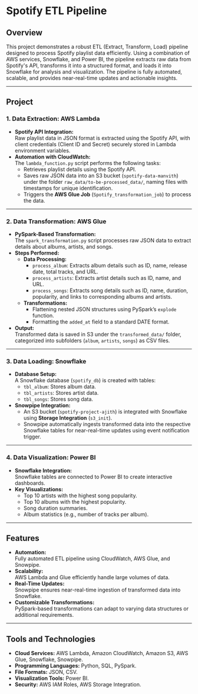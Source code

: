# Spotify ETL Pipeline

## Overview
This project demonstrates a robust ETL (Extract, Transform, Load) pipeline designed to process Spotify playlist data efficiently. Using a combination of AWS services, Snowflake, and Power BI, the pipeline extracts raw data from Spotify's API, transforms it into a structured format, and loads it into Snowflake for analysis and visualization. The pipeline is fully automated, scalable, and provides near-real-time updates and actionable insights.

---

## Project

### 1. **Data Extraction: AWS Lambda**
- **Spotify API Integration:**  
  Raw playlist data in JSON format is extracted using the Spotify API, with client credentials (Client ID and Secret) securely stored in Lambda environment variables.
- **Automation with CloudWatch:**  
  The `lambda_function.py` script performs the following tasks:
  - Retrieves playlist details using the Spotify API.
  - Saves raw JSON data into an S3 bucket (`spotify-data-manvith`) under the folder `raw_data/to-be-processed_data/`, naming files with timestamps for unique identification.
  - Triggers the **AWS Glue Job** (`Spotify_transformation_job`) to process the data.

---

### 2. **Data Transformation: AWS Glue**
- **PySpark-Based Transformation:**  
  The `spark_transformation.py` script processes raw JSON data to extract details about albums, artists, and songs.
- **Steps Performed:**
  - **Data Processing:**
    - `process_album`: Extracts album details such as ID, name, release date, total tracks, and URL.
    - `process_artists`: Extracts artist details such as ID, name, and URL.
    - `process_songs`: Extracts song details such as ID, name, duration, popularity, and links to corresponding albums and artists.
  - **Transformations:**
    - Flattening nested JSON structures using PySpark’s `explode` function.
    - Formatting the `added_at` field to a standard DATE format.
- **Output:**  
  Transformed data is saved in S3 under the `transformed_data/` folder, categorized into subfolders (`album`, `artists`, `songs`) as CSV files.

---

### 3. **Data Loading: Snowflake**
- **Database Setup:**  
  A Snowflake database (`spotify_db`) is created with tables:
  - `tbl_album`: Stores album data.
  - `tbl_artists`: Stores artist data.
  - `tbl_songs`: Stores song data.
- **Snowpipe Integration:**
  - An S3 bucket (`spotify-project-ajith`) is integrated with Snowflake using **Storage Integration** (`s3_init`).
  - Snowpipe automatically ingests transformed data into the respective Snowflake tables for near-real-time updates using event notification trigger.

---

### 4. **Data Visualization: Power BI**
- **Snowflake Integration:**  
  Snowflake tables are connected to Power BI to create interactive dashboards.
- **Key Visualizations:**
  - Top 10 artists with the highest song popularity.
  - Top 10 albums with the highest popularity.
  - Song duration summaries.
  - Album statistics (e.g., number of tracks per album).

---

## Features
- **Automation:**  
  Fully automated ETL pipeline using CloudWatch, AWS Glue, and Snowpipe.
- **Scalability:**  
  AWS Lambda and Glue efficiently handle large volumes of data.
- **Real-Time Updates:**  
  Snowpipe ensures near-real-time ingestion of transformed data into Snowflake.
- **Customizable Transformations:**  
  PySpark-based transformations can adapt to varying data structures or additional requirements.

---

## Tools and Technologies
- **Cloud Services:** AWS Lambda, Amazon CloudWatch, Amazon S3, AWS Glue, Snowflake, Snowpipe.
- **Programming Languages:** Python, SQL, PySpark.
- **File Formats:** JSON, CSV.
- **Visualization Tools:** Power BI.
- **Security:** AWS IAM Roles, AWS Storage Integration.



